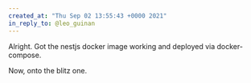 ```yaml
---
created_at: "Thu Sep 02 13:55:43 +0000 2021"
in_reply_to: @leo_guinan
---
```


Alright. Got the nestjs docker image working and deployed via docker-compose.

Now, onto the blitz one.